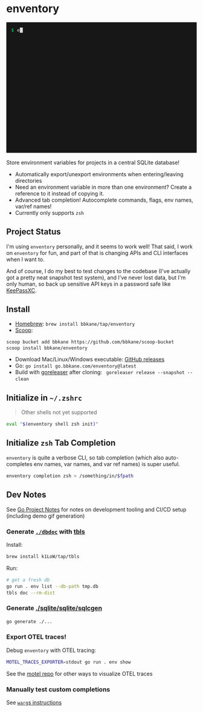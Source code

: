 # enventory

![./demo.gif](./demo.gif)

Store environment variables for projects in a central SQLite database!

- Automatically export/unexport environments when entering/leaving directories
- Need an environment variable in more than one environment? Create a reference to it instead of copying it.
- Advanced tab completion! Autocomplete commands, flags, env names, var/ref names!
- Currently only supports `zsh`

## Project Status

I'm using `enventory` personally, and it seems to work well! That said, I work
on `enventory` for fun, and part of that is changing APIs and CLI interfaces
when I want to. 

And of course, I do my best to test changes to the codebase (I've actually got a pretty neat snapshot test system), and I've never lost data, but I'm only human, so back up sensitive API keys in a password safe like [KeePassXC](https://keepassxc.org/).

## Install

- [Homebrew](https://brew.sh/): `brew install bbkane/tap/enventory`
- [Scoop](https://scoop.sh/):

```
scoop bucket add bbkane https://github.com/bbkane/scoop-bucket
scoop install bbkane/enventory
```

- Download Mac/Linux/Windows executable: [GitHub releases](https://github.com/bbkane/enventory/releases)
- Go: `go install go.bbkane.com/enventory@latest`
- Build with [goreleaser](https://goreleaser.com/) after cloning: ` goreleaser release --snapshot --clean`

## Initialize in `~/.zshrc`

> Other shells not yet supported

```bash
eval "$(enventory shell zsh init)"
```

## Initialize `zsh` Tab Completion

`enventory` is quite a verbose CLI, so tab completion (which also auto-completes env names, var names, and var ref names) is super useful.

```bash
enventory completion zsh > /something/in/$fpath
```

## Dev Notes

See [Go Project Notes](https://www.bbkane.com/blog/go-project-notes/) for notes on development tooling and CI/CD setup (including demo gif generation)

### Generate [`./dbdoc`](./dbdoc) with [tbls](https://github.com/k1LoW/tbls)

Install:

```bash
brew install k1LoW/tap/tbls
```

Run:

```bash
# get a fresh db
go run . env list --db-path tmp.db
tbls doc --rm-dist
```

### Generate [./sqlite/sqlite/sqlcgen](./sqlite/sqlite/sqlcgen)

```bash
go generate ./...
```

### Export OTEL traces!

Debug `enventory` with OTEL tracing:

```bash
MOTEL_TRACES_EXPORTER=stdout go run . env show
```

See the [motel repo](https://github.com/bbkane/motel) for other ways to visualize OTEL traces

### Manually test custom completions

See [`warg`s instructions](https://github.com/bbkane/warg/tree/master/completion)
